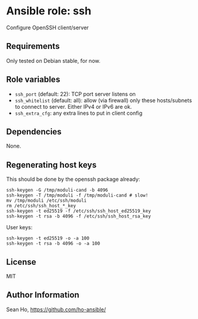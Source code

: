 # Ansible role: ssh
Configure OpenSSH client/server

## Requirements
Only tested on Debian stable, for now.

## Role variables
+ `ssh_port` (default: 22): TCP port server listens on
+ `ssh_whitelist` (default: all): allow (via firewall) only these
  hosts/subnets to connect to server.  Either IPv4 or IPv6 are ok.
+ `ssh_extra_cfg`: any extra lines to put in client config

## Dependencies
None.

## Regenerating host keys
This should be done by the openssh package already:
```
ssh-keygen -G /tmp/moduli-cand -b 4096
ssh-keygen -T /tmp/moduli -f /tmp/moduli-cand # slow!
mv /tmp/moduli /etc/ssh/moduli
rm /etc/ssh/ssh_host_*_key
ssh-keygen -t ed25519 -f /etc/ssh/ssh_host_ed25519_key
ssh-keygen -t rsa -b 4096 -f /etc/ssh/ssh_host_rsa_key
```

User keys:
```
ssh-keygen -t ed25519 -o -a 100
ssh-keygen -t rsa -b 4096 -o -a 100
```

## License
MIT

## Author Information
Sean Ho, https://github.com/ho-ansible/

